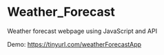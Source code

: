 # Weather_Forecast

Weather forecast webpage using JavaScript and API

Demo: https://tinyurl.com/weatherForecastApp
